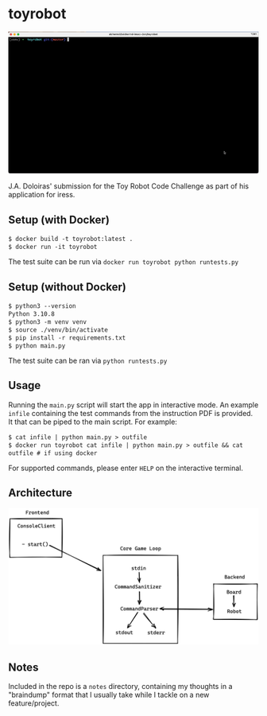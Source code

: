 # toyrobot

![](./notes/toyrobot.gif)

J.A. Doloiras' submission for the Toy Robot Code Challenge as part of his application for iress.

## Setup (with Docker)

```console
$ docker build -t toyrobot:latest .
$ docker run -it toyrobot
```

The test suite can be run via `docker run toyrobot python runtests.py`

## Setup (without Docker)

```console
$ python3 --version 
Python 3.10.8
$ python3 -m venv venv
$ source ./venv/bin/activate
$ pip install -r requirements.txt
$ python main.py
```

The test suite can be ran via `python runtests.py`

## Usage

Running the `main.py` script will start the app in interactive mode. An example `infile` containing the test commands
from the instruction PDF is provided. It that can be piped to the main script. For example:

```console
$ cat infile | python main.py > outfile
$ docker run toyrobot cat infile | python main.py > outfile && cat outfile # if using docker
```

For supported commands, please enter `HELP` on the interactive terminal.

## Architecture

![](./notes/images/architecture.png)

## Notes

Included in the repo is a `notes` directory, containing my thoughts in a "braindump" format that I usually take while I
tackle on a new feature/project.